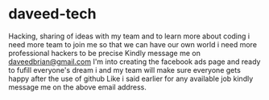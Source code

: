 # daveed-tech
Hacking, sharing of ideas with my team and to learn more about coding
i need more team to join me so that we can have our own world
i need more professional hackers to be precise
Kindly message me on daveedbrian@gmail.com
I'm into creating the facebook ads page and ready to fufill everyone's dream i and my team will make sure everyone gets happy after the use of github
Like i said earlier for any available job kindly message me on the above email address.
